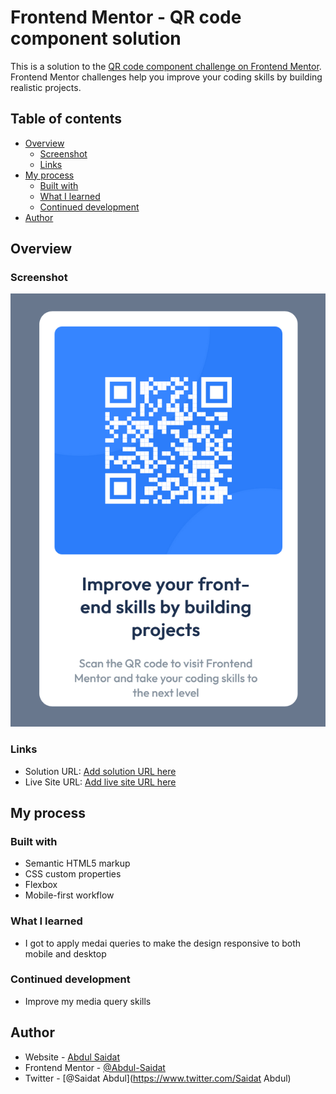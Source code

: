 # Frontend Mentor - QR code component solution

This is a solution to the [QR code component challenge on Frontend Mentor](https://www.frontendmentor.io/challenges/qr-code-component-iux_sIO_H). Frontend Mentor challenges help you improve your coding skills by building realistic projects. 

## Table of contents

- [Overview](#overview)
  - [Screenshot](#screenshot)
  - [Links](#links)
- [My process](#my-process)
  - [Built with](#built-with)
  - [What I learned](#what-i-learned)
  - [Continued development](#continued-development)
- [Author](#author)


## Overview

### Screenshot

![Screenshot](./assets/images/Screenshot%202025-06-19%20at%2004-56-08%20QR%20Code.png)


### Links

- Solution URL: [Add solution URL here](https://your-solution-url.com)
- Live Site URL: [Add live site URL here](https://your-live-site-url.com)

## My process

### Built with

- Semantic HTML5 markup
- CSS custom properties
- Flexbox
- Mobile-first workflow

### What I learned
- I got to apply medai queries to make the design responsive to both mobile and desktop

### Continued development
- Improve my media query skills

## Author

- Website - [Abdul Saidat](https://www.your-site.com)
- Frontend Mentor - [@Abdul-Saidat](https://www.frontendmentor.io/profile/Abdul-Saidat)
- Twitter - [@Saidat Abdul](https://www.twitter.com/Saidat Abdul)


